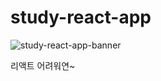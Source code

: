 # study-react-app

![study-react-app-banner](https://user-images.githubusercontent.com/24715292/113812305-d3e17480-97a8-11eb-8ee0-d6dffdbe1634.png)

리액트 어려워연~
